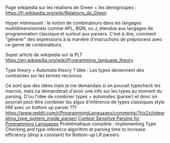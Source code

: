 Page wikipedia sur les relations de Green + les demigroupes :
https://fr.wikipedia.org/wiki/Relations_de_Green

Hyper intéressant : la notion de combinateurs dans les langages multidimensionnels comme APL, BQN, ou J, étendue aux langages de programmation classique et surtout aux parsers. C'est à dire, comment "génerer" des expressions à la manière d'instructions de préprocess avec ce genre de combinateurs.

Super article de wikipedia sur la PLT
https://en.wikipedia.org/wiki/Programming_language_theory

Type theory + Automata theory ?
Idée : Les types deviennent des contraintes sur les termes reconnus.

Ce sont que des idées mais je me demandais si on pouvait typecheck les macros, mais ća demanderait d'avoir une info sur les types au moment du parsing.
D'ou l'idée de combiner types + automates (parser) et donc on pourrait peut-être combiner les algos d'inférence de types classiques style HM avec un bottom up parser ???
https://www.reddit.com/r/ProgrammingLanguages/comments/7rtx2z/integrating_type_system_inside_parser/
[Context Sensitive Parsing for Programming Languages](https://www.sciencedirect.com/science/article/pii/S2590118422000697)
Problématique complete :
Implementing Type Checking and type inference algorithm at parsing time to increase efficiency (drop a constant) for Bottom-up LR parsers
